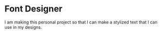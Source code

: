 # Font Designer

I am making this personal project so that I can make a stylized text that I can use in my designs.
